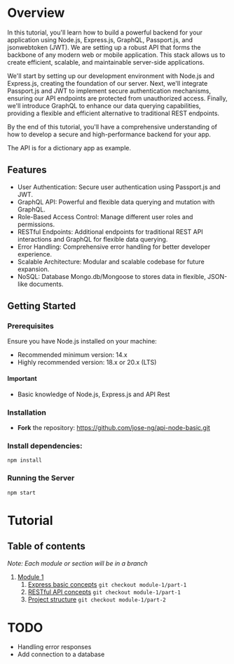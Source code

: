 # Overview

In this tutorial, you'll learn how to build a powerful backend for your application using Node.js, Express.js, GraphQL, Passport.js, and jsonwebtoken (JWT). We are setting up a robust API that forms the backbone of any modern web or mobile application. This stack allows us to create efficient, scalable, and maintainable server-side applications.

We'll start by setting up our development environment with Node.js and Express.js, creating the foundation of our server. Next, we'll integrate Passport.js and JWT to implement secure authentication mechanisms, ensuring our API endpoints are protected from unauthorized access. Finally, we'll introduce GraphQL to enhance our data querying capabilities, providing a flexible and efficient alternative to traditional REST endpoints.

By the end of this tutorial, you'll have a comprehensive understanding of how to develop a secure and high-performance backend for your app.

The API is for a dictionary app as example.

## Features

- User Authentication: Secure user authentication using Passport.js and JWT.
- GraphQL API: Powerful and flexible data querying and mutation with GraphQL.
- Role-Based Access Control: Manage different user roles and permissions.
- RESTful Endpoints: Additional endpoints for traditional REST API interactions and GraphQL for flexible data querying.
- Error Handling: Comprehensive error handling for better developer experience.
- Scalable Architecture: Modular and scalable codebase for future expansion.
- NoSQL: Database Mongo.db/Mongoose to stores data in flexible, JSON-like documents.

## Getting Started

### Prerequisites

Ensure you have Node.js installed on your machine:

- Recommended minimum version: 14.x
- Highly recommended version: 18.x or 20.x (LTS)

#### Important

- Basic knowledge of Node.js, Express.js and API Rest

### Installation

- **Fork** the repository: https://github.com/jose-ng/api-node-basic.git

### Install dependencies:

```
npm install
```

### Running the Server

```
npm start
```

# Tutorial

## Table of contents

_Note: Each module or section will be in a branch_

1. [Module 1](Tutorial/Module-1)
    1. [Express basic concepts](Tutorial/Module-1/1_EXPRESS.md) `git checkout module-1/part-1`
    2. [RESTful API concepts](Tutorial/Module-1/2_RESTFUL.md) `git checkout module-1/part-1`
    3. [Project structure](Tutorial/Module-1/3_STRUCTURE.md) `git checkout module-1/part-2`

# TODO

- Handling error responses
- Add connection to a database




